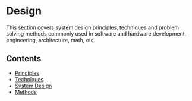 # Design


This section covers system design principles, techniques and problem solving methods commonly used in software and hardware development, engineering, architecture, math, etc.

## Contents

- [Principles](Principles.md)
- [Techniques](Techniques.md)
- [System Design](Design.md)
- [Methods](Methods.md)
